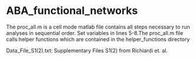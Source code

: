 # ABA_functional_networks
The proc_all.m is a cell mode matlab file contains all steps
necessary to run analyses in sequential order. Set variables
in lines 5-8.The proc_all.m file calls helper functions which are 
contained in the helper_functions directory

Data_File_S1(2).txt:  Supplementary Files S1(2) from Richiardi et. al.


